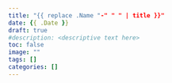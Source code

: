```yaml
---
title: "{{ replace .Name "-" " " | title }}"
date: {{ .Date }}
draft: true
#description: <descriptive text here>
toc: false
image: ""
tags: []
categories: []
---
```


